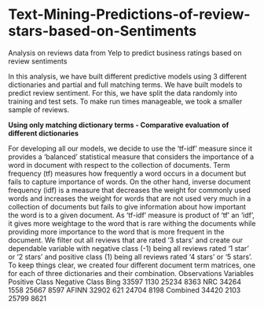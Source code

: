 # Text-Mining-Predictions-of-review-stars-based-on-Sentiments
Analysis on reviews data from Yelp to predict business ratings based on review sentiments

In this analysis, we have built different predictive models using 3 different dictionaries and partial and full matching terms. We have built models to predict review sentiment. For this, we have split the data randomly into training and test sets. To make run times manageable, we took a smaller sample of reviews.

**Using only matching dictionary terms - Comparative evaluation of different dictionaries**

For developing all our models, we decide to use the ‘tf-idf’ measure since it provides a ‘balanced’ statistical measure that considers the importance of a word in document with respect to the collection of documents. Term frequency (tf) measures how frequently a word occurs in a document but fails to capture importance of words. On the other hand, inverse document frequency (idf) is a measure that decreases the weight for commonly used words and increases the weight for words that are not used very much in a collection of documents but fails to give information about how important the word is to a given document. As ‘tf-idf’ measure is product of ‘tf’ an ‘idf’, it gives more weightage to the word that is rare withing the documents while providing more importance to the word that is more frequent in the document. 
We filter out all reviews that are rated ‘3 stars’ and create our dependable variable with negative class (-1) being all reviews rated ‘1 star’ or ‘2 stars’ and positive class (1) being all reviews rated ‘4 stars’ or ‘5 stars’. To keep things clear, we created four different document term matrices, one for each of three dictionaries and their combination.
	Observations	Variables	Positive Class	Negative Class
      Bing	      33597	1130	25234	8363
      NRC	        34264	1558	25667	8597
      AFINN	      32902	621	24704	8198
      Combined	  34420	2103	25799	8621


